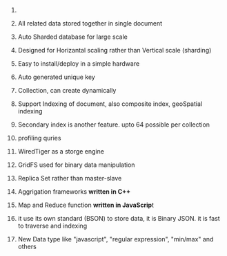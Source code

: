 1. 
2. All related data stored together in single document

3. Auto Sharded database for large scale

4. Designed for Horizantal scaling rather than Vertical scale \(sharding\)

5. Easy to install\/deploy in a simple hardware

6. Auto generated unique key

7. Collection, can create dynamically

8. Support Indexing of document, also composite index, geoSpatial indexing

9. Secondary index is another feature. upto 64 possible per collection

10. profiling quries

11. WiredTiger as a storge engine

12. GridFS used for binary data manipulation

13. Replica Set rather than master-slave

14. Aggrigation frameworks **written in C++**

15. Map and Reduce function **written in JavaScrip**t

16. it use its own standard \(BSON\) to store data, it is Binary JSON. it is fast to traverse and indexing

17. New Data type like "javascript", "regular expression", "min\/max" and others

